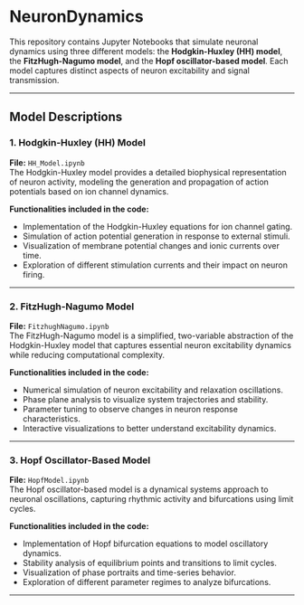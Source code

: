 # NeuronDynamics

This repository contains Jupyter Notebooks that simulate neuronal dynamics using three different models: the **Hodgkin-Huxley (HH) model**, the **FitzHugh-Nagumo model**, and the **Hopf oscillator-based model**. Each model captures distinct aspects of neuron excitability and signal transmission.

---

## Model Descriptions

### 1. Hodgkin-Huxley (HH) Model
**File:** `HH_Model.ipynb`  
The Hodgkin-Huxley model provides a detailed biophysical representation of neuron activity, modeling the generation and propagation of action potentials based on ion channel dynamics.

**Functionalities included in the code:**
- Implementation of the Hodgkin-Huxley equations for ion channel gating.
- Simulation of action potential generation in response to external stimuli.
- Visualization of membrane potential changes and ionic currents over time.
- Exploration of different stimulation currents and their impact on neuron firing.

---

### 2. FitzHugh-Nagumo Model
**File:** `FitzhughNagumo.ipynb`  
The FitzHugh-Nagumo model is a simplified, two-variable abstraction of the Hodgkin-Huxley model that captures essential neuron excitability dynamics while reducing computational complexity.

**Functionalities included in the code:**
- Numerical simulation of neuron excitability and relaxation oscillations.
- Phase plane analysis to visualize system trajectories and stability.
- Parameter tuning to observe changes in neuron response characteristics.
- Interactive visualizations to better understand excitability dynamics.

---

### 3. Hopf Oscillator-Based Model
**File:** `HopfModel.ipynb`  
The Hopf oscillator-based model is a dynamical systems approach to neuronal oscillations, capturing rhythmic activity and bifurcations using limit cycles.

**Functionalities included in the code:**
- Implementation of Hopf bifurcation equations to model oscillatory dynamics.
- Stability analysis of equilibrium points and transitions to limit cycles.
- Visualization of phase portraits and time-series behavior.
- Exploration of different parameter regimes to analyze bifurcations.

---


